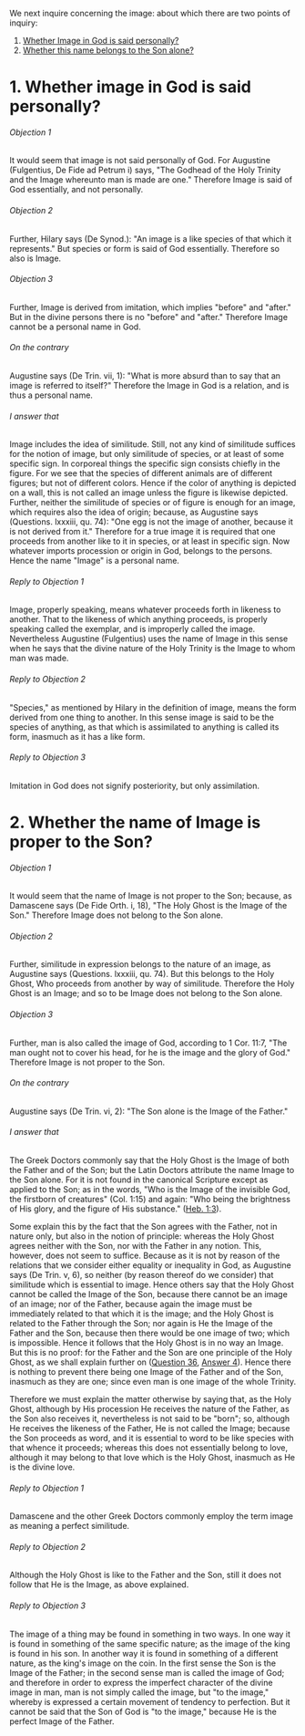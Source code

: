 We next inquire concerning the image: about which there are two points of inquiry:

1. [ Whether Image in God is said personally?](#1.%20Whether%20image%20in%20God%20is%20said%20personally?)
2. [ Whether this name belongs to the Son alone?](#2.%20Whether%20the%20name%20of%20Image%20is%20proper%20to%20the%20Son?)



# 1. Whether image in God is said personally? 

###### Objection 1
It would seem that image is not said personally of God. For Augustine (Fulgentius, De Fide ad Petrum i) says, "The Godhead of the Holy Trinity and the Image whereunto man is made are one." Therefore Image is said of God essentially, and not personally.  

###### Objection 2
Further, Hilary says (De Synod.): "An image is a like species of that which it represents." But species or form is said of God essentially. Therefore so also is Image.  

###### Objection 3
Further, Image is derived from imitation, which implies "before" and "after." But in the divine persons there is no "before" and "after." Therefore Image cannot be a personal name in God.  

###### On the contrary
Augustine says (De Trin. vii, 1): "What is more absurd than to say that an image is referred to itself?" Therefore the Image in God is a relation, and is thus a personal name.  

###### I answer that
Image includes the idea of similitude. Still, not any kind of similitude suffices for the notion of image, but only similitude of species, or at least of some specific sign. In corporeal things the specific sign consists chiefly in the figure. For we see that the species of different animals are of different figures; but not of different colors. Hence if the color of anything is depicted on a wall, this is not called an image unless the figure is likewise depicted. Further, neither the similitude of species or of figure is enough for an image, which requires also the idea of origin; because, as Augustine says (Questions. lxxxiii, qu. 74): "One egg is not the image of another, because it is not derived from it." Therefore for a true image it is required that one proceeds from another like to it in species, or at least in specific sign. Now whatever imports procession or origin in God, belongs to the persons. Hence the name "Image" is a personal name.  

###### Reply to Objection 1
Image, properly speaking, means whatever proceeds forth in likeness to another. That to the likeness of which anything proceeds, is properly speaking called the exemplar, and is improperly called the image. Nevertheless Augustine (Fulgentius) uses the name of Image in this sense when he says that the divine nature of the Holy Trinity is the Image to whom man was made.  

###### Reply to Objection 2
"Species," as mentioned by Hilary in the definition of image, means the form derived from one thing to another. In this sense image is said to be the species of anything, as that which is assimilated to anything is called its form, inasmuch as it has a like form.  

###### Reply to Objection 3
Imitation in God does not signify posteriority, but only assimilation.  




# 2. Whether the name of Image is proper to the Son? 

###### Objection 1
It would seem that the name of Image is not proper to the Son; because, as Damascene says (De Fide Orth. i, 18), "The Holy Ghost is the Image of the Son." Therefore Image does not belong to the Son alone.  

###### Objection 2
Further, similitude in expression belongs to the nature of an image, as Augustine says (Questions. lxxxiii, qu. 74). But this belongs to the Holy Ghost, Who proceeds from another by way of similitude. Therefore the Holy Ghost is an Image; and so to be Image does not belong to the Son alone.  

###### Objection 3
Further, man is also called the image of God, according to 1 Cor. 11:7, "The man ought not to cover his head, for he is the image and the glory of God." Therefore Image is not proper to the Son.  

###### On the contrary
Augustine says (De Trin. vi, 2): "The Son alone is the Image of the Father."  

###### I answer that
The Greek Doctors commonly say that the Holy Ghost is the Image of both the Father and of the Son; but the Latin Doctors attribute the name Image to the Son alone. For it is not found in the canonical Scripture except as applied to the Son; as in the words, "Who is the Image of the invisible God, the firstborn of creatures" (Col. 1:15) and again: "Who being the brightness of His glory, and the figure of His substance." ([Heb. 1:3](http://bible.gospelcom.net/bible?Heb++1:3)).  

Some explain this by the fact that the Son agrees with the Father, not in nature only, but also in the notion of principle: whereas the Holy Ghost agrees neither with the Son, nor with the Father in any notion. This, however, does not seem to suffice. Because as it is not by reason of the relations that we consider either equality or inequality in God, as Augustine says (De Trin. v, 6), so neither (by reason thereof do we consider) that similitude which is essential to image. Hence others say that the Holy Ghost cannot be called the Image of the Son, because there cannot be an image of an image; nor of the Father, because again the image must be immediately related to that which it is the image; and the Holy Ghost is related to the Father through the Son; nor again is He the Image of the Father and the Son, because then there would be one image of two; which is impossible. Hence it follows that the Holy Ghost is in no way an Image. But this is no proof: for the Father and the Son are one principle of the Holy Ghost, as we shall explain further on ([Question 36](36.%20Person%20of%20the%20Holy%20Ghost.md), [Answer 4](36.%20Person%20of%20the%20Holy%20Ghost.md#4.%20Whether%20the%20Father%20and%20the%20Son%20are%20one%20principle%20of%20the%20Holy%20Ghost?%20)). Hence there is nothing to prevent there being one Image of the Father and of the Son, inasmuch as they are one; since even man is one image of the whole Trinity.  

Therefore we must explain the matter otherwise by saying that, as the Holy Ghost, although by His procession He receives the nature of the Father, as the Son also receives it, nevertheless is not said to be "born"; so, although He receives the likeness of the Father, He is not called the Image; because the Son proceeds as word, and it is essential to word to be like species with that whence it proceeds; whereas this does not essentially belong to love, although it may belong to that love which is the Holy Ghost, inasmuch as He is the divine love.  

###### Reply to Objection 1
Damascene and the other Greek Doctors commonly employ the term image as meaning a perfect similitude.  

###### Reply to Objection 2
Although the Holy Ghost is like to the Father and the Son, still it does not follow that He is the Image, as above explained.  

###### Reply to Objection 3
The image of a thing may be found in something in two ways. In one way it is found in something of the same specific nature; as the image of the king is found in his son. In another way it is found in something of a different nature, as the king's image on the coin. In the first sense the Son is the Image of the Father; in the second sense man is called the image of God; and therefore in order to express the imperfect character of the divine image in man, man is not simply called the image, but "to the image," whereby is expressed a certain movement of tendency to perfection. But it cannot be said that the Son of God is "to the image," because He is the perfect Image of the Father.